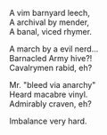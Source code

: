 A vim barnyard leech,  
A archival by mender,  
A banal, viced rhymer.  

A march by a evil nerd...  
Barnacled Army hive?!  
Cavalrymen rabid, eh?  

Mr. "bleed via anarchy"  
Heard macabre vinyl.  
Admirably craven, eh?  

Imbalance very hard.
